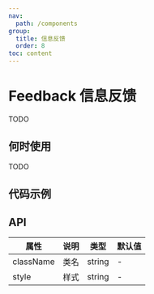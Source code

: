 ```yaml
---
nav:
  path: /components
group:
  title: 信息反馈
  order: 8
toc: content
---
```


# Feedback 信息反馈
TODO


## 何时使用

TODO

## 代码示例

<!-- <code src='pages/Feedback/index'></code> -->

## API

| 属性      | 说明       | 类型   | 默认值       |
|---------|----------|------|-----------|
| className | 类名      | string | -         |
| style    | 样式      | string | -         |

